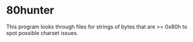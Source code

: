 80hunter
========

This program looks through files for strings of bytes that are >= 0x80h to spot possible charset issues.

